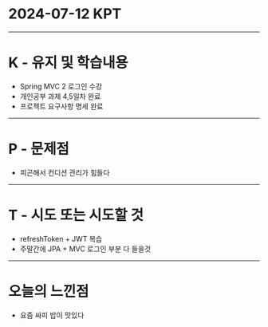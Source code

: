 # 2024-07-12 KPT
---
# K - 유지 및 학습내용
- Spring MVC 2 로그인 수강
- 개인공부 과제 4,5일차 완료
- 프로젝트 요구사항 명세 완료

---
# P - 문제점
- 피곤해서 컨디션 관리가 힘들다

---
# T - 시도 또는 시도할 것
- refreshToken + JWT 복습
- 주말간에 JPA + MVC 로그인 부분 다 들을것

---
# 오늘의 느낀점
- 요즘 싸피 밥이 맛있다
